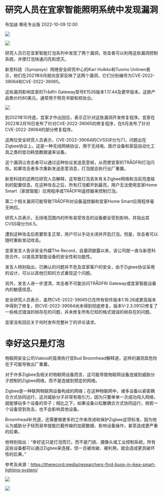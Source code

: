 #  研究人员在宜家智能照明系统中发现漏洞   
布加迪  嘶吼专业版   2022-10-09 12:00  
  
![](https://mmbiz.qpic.cn/mmbiz_gif/wpkib3J60o297rwgIksvLibPOwR24tqI8dGRUah80YoBLjTBJgws2n0ibdvfvv3CCm0MIOHTAgKicmOB4UHUJ1hH5g/640?wx_fmt=gif "")  
  
![](https://mmbiz.qpic.cn/sz_mmbiz_png/wpkib3J60o2icvN9gicalBjiaahVUnJZsjlFJiagQvfG5lM0WrTkTHzEq7iclCBeouRqodJ9ocP4iaaykID8fkERxEicFA/640?wx_fmt=png "")  
  
研究人员已在宜家智能灯泡系列中发现了两个漏洞，攻击者可以利用这些漏洞控制系统，并使灯泡快速闪亮和熄灭。  
  
新思科技（Synopsys）网络安全研究中心的Kari Hulkko和Tuomo Untinen表示，他们在2021年6月就向宜家反映了这两个漏洞，它们分别编号为CVE-2022-39064和CVE-2022-39065。  
  
这些漏洞影响宜家的Trådfri Gateway型号E1526版本1.17.44及更早版本。这款产品售价约80美元，通常用于照亮书架和梳妆台。  
  
![](https://mmbiz.qpic.cn/sz_mmbiz_png/wpkib3J60o2icvN9gicalBjiaahVUnJZsjlFfCPJv1ugRmE3uvaMndFWicOjVyAo0drNAYoH9qhnU2mYfkmTibukiaicCA/640?wx_fmt=png "")  
  
到2021年10月底，宜家才作出回应，表示正针对这些漏洞开发修复程序。宜家在2022年2月16日发布了针对CVE-2022-39065的修复程序，在6月发布了针对CVE-2022-39064的部分修复程序。  
  
这两位安全研究人员表示，CVE-2022-39064的CVSS评分为7.1，问题出在Zigbee协议上。这是一种无线网络协议，用于无线电、医疗设备和家庭自动化工具之类的低功耗低数据速率设备。  
  
这个漏洞让攻击者可以通过这种协议发送恶意帧，从而使宜家的TRÅDFRI灯泡闪烁。如果攻击者多次重新发送恶意消息，灯泡就会执行出厂重置。  
  
新思科技的这两位研究人员解释，这导致灯泡丢失有关Zigbee网络和当前亮度级别的配置信息。在这种攻击之后，所有灯泡都开到最亮，用户无法使用宜家Home Smart（家居智能）应用程序或TRÅDFRI遥控器来控制灯泡。  
  
第二个相关漏洞可能导致TRÅDFRI对设备遥控器和宜家Home Smart应用程序毫无响应。  
  
研究人员表示，无线电范围内的所有易受攻击的设备都会受到影响，并指出其CVSS得分为6.5。  
  
遭到这种攻击后若要恢复正常，用户可以手动关闭并开启灯泡。但是，攻击者可以随时重新发动攻击。  
  
宜家发言人告诉安全外媒The Record，自漏洞披露以来，该公司就一直与新思科技合作，以提高其智能设备的安全性和功能性。  
  
发言人特别指出，已确认的问题并不危及宜家客户的安全，由于Zigbee协议采用的设计，可以以其他已知的方式重现这个问题。  
  
另外，发言人进一步澄清，攻击者不可能访问TRÅDFRI Gateway或宜家智能设备内的敏感信息。  
  
安全研究人员表示，虽然CVE-2022-39065已在所有软件版本1.19.26或更高版本中得到了修复，但CVE-2022-39064尚未得到彻底修复。版本V-2.3.091只修复了一些格式错误的帧存在的问题，并未修复所有已知的格式错误的帧存在的问题。  
  
宜家没有回应关于何时发布完整补丁的评论请求。  
# 幸好这只是灯泡  
  
物联网安全公司Viakoo的首席执行官Bud Broomhead解释道，这样的漏洞其危险在于可能导致出厂重置。  
  
对于许多Zigbee及相关的物联网设备而言，这可能导致物联网设备连接到威胁分子控制的Zigbee网络，而不是连接到预定的网络。  
  
Zigbee是一种联网物联网设备构成的网络；在这种物联网中，诸多设备以紧密耦合方式协同运行，这对威胁分子非常有吸引力，因为只要单单一次成功闯入网络，就能够钻多个设备的空子；相比之下，如果设备以松散耦合方式协同运行，倘若一个设备受到攻击，也不会影响其他设备。  
  
Broomhead补充道，还需要做更多的工作来改进和保护Zigbee这项标准，因为他认为威胁分子轻而易举就能拦截传输的加密数据、影响设备操作，甚至造成更严重的后果。  
  
他特别指出：“幸好这只是灯泡而已，而不是门锁、摄像头或工业控制系统，所有这些设备都可以通过Zigbee来连接，但一旦被攻破、被利用，就会造成更具破坏性的后果。”  
  
参考及来源：https://therecord.media/researchers-find-bugs-in-ikea-smart-lighting-system/  
  
![](https://mmbiz.qpic.cn/sz_mmbiz_png/wpkib3J60o2icvN9gicalBjiaahVUnJZsjlFSbibiaR6Tt6zjnHxbohP7KS3QVO8KAXrX18u4N5tWWnERpWpFs9lDkMg/640?wx_fmt=png "")  
  
![](https://mmbiz.qpic.cn/sz_mmbiz_png/wpkib3J60o2icvN9gicalBjiaahVUnJZsjlFMI6rw6EvoJzV9qoWeVNyXAYJ7HlLwehENSmrcDuR8qf83QIKR0FBSw/640?wx_fmt=png "")  
  
